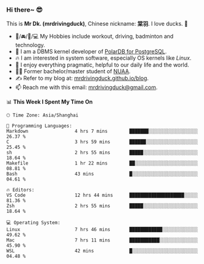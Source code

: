 ### Hi there~ 😎

This is **Mr Dk. (mrdrivingduck)**, Chinese nickname: **棠羽**. I love ducks. 🦆

- 💪/🚘/🏸/💻 My Hobbies include workout, driving, badminton and technology.
- 🍊 I am a DBMS kernel developer of [PolarDB for PostgreSQL](https://github.com/ApsaraDB/PolarDB-for-PostgreSQL).
- 🔥 I am interested in system software, especially OS kernels like *Linux*.
- 🔧 I enjoy everything pragmatic, helpful to our daily life and the world.
- 👨‍🎓 Former bachelor/master student of [NUAA](https://en.wikipedia.org/wiki/Nanjing_University_of_Aeronautics_and_Astronautics).
- ✍ Refer to my blog at: [mrdrivingduck.github.io/blog](https://mrdrivingduck.github.io/blog/).
- 📫 Reach me with this email: [mrdrivingduck@gmail.com](mailto:mrdrivingduck@gmail.com).

<!--START_SECTION:waka-->
📊 **This Week I Spent My Time On** 

```text
🕑︎ Time Zone: Asia/Shanghai

💬 Programming Languages: 
Markdown                 4 hrs 7 mins        ███████░░░░░░░░░░░░░░░░░░   26.37 % 
C                        3 hrs 59 mins       ██████░░░░░░░░░░░░░░░░░░░   25.45 % 
sh                       2 hrs 55 mins       █████░░░░░░░░░░░░░░░░░░░░   18.64 % 
Makefile                 1 hr 22 mins        ██░░░░░░░░░░░░░░░░░░░░░░░   08.81 % 
Bash                     43 mins             █░░░░░░░░░░░░░░░░░░░░░░░░   04.61 % 

🔥 Editors: 
VS Code                  12 hrs 44 mins      ████████████████████░░░░░   81.36 % 
Zsh                      2 hrs 55 mins       █████░░░░░░░░░░░░░░░░░░░░   18.64 % 

💻 Operating System: 
Linux                    7 hrs 46 mins       ████████████░░░░░░░░░░░░░   49.62 % 
Mac                      7 hrs 11 mins       ███████████░░░░░░░░░░░░░░   45.90 % 
WSL                      42 mins             █░░░░░░░░░░░░░░░░░░░░░░░░   04.48 % 
```


<!--END_SECTION:waka-->

<!-- ![Mr Dk.'s GitHub Stats](https://github-readme-stats.vercel.app/api?username=mrdrivingduck&count_private&show_icons=true&theme=buefy) -->

<!-- ![Most Used Languages](https://github-readme-stats.vercel.app/api/top-langs/?username=mrdrivingduck&exclude_repo=mips32-CPU,snort-tcp-socket&theme=buefy&layout=compact&langs_count=10) -->


<!--
**mrdrivingduck/mrdrivingduck** is a ✨ _special_ ✨ repository because its `README.md` (this file) appears on your GitHub profile.

Here are some ideas to get you started:

- 🔭 I’m currently working on ...
- 🌱 I’m currently learning ...
- 👯 I’m looking to collaborate on ...
- 🤔 I’m looking for help with ...
- 💬 Ask me about ...
- 📫 How to reach me: ...
- 😄 Pronouns: ...
- ⚡ Fun fact: ...
-->
